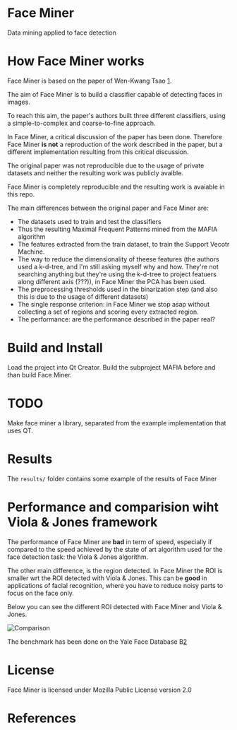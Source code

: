 Face Miner
==========
Data mining applied to face detection

# How Face Miner works

Face Miner is based on the paper of Wen-Kwang Tsao [1](#1).

The aim of Face Miner is to build a classifier capable of detecting faces in images.

To reach this aim, the paper's authors built three different classifiers, using a simple-to-complex and coarse-to-fine approach.

In Face Miner, a critical discussion of the paper has been done. Therefore Face Miner __is not__ a reproduction of the work described in the paper, but a different implementation resulting from this critical discussion.

The original paper was not reproducible due to the usage of private datasets and neither the resulting work was publicly avaible.

Face Miner is completely reproducible and the resulting work is avaiable in this repo.

The main differences between the original paper and Face Miner are:
- The datasets used to train and test the classifiers
- Thus the resulting Maximal Frequent Patterns mined from the MAFIA algorithm
- The features extracted from the train dataset, to train the Support Vecotr Machine.
- The way to reduce the dimensionality of theese features (the authors used a k-d-tree, and I'm still asking myself why and how. They're not searching anything but they're using the k-d-tree to project featuers along different axis (???)), in Face Miner the PCA has been used.
- The preprocessing thresholds used in the binarization step (and also this is due to the usage of different datasets)
- The single response criterion: in Face Miner we stop asap without collecting a set of regions and scoring every extracted region.
- The performance: are the performance described in the paper real?

# Build and Install
Load the project into Qt Creator. Build the subproject MAFIA before and than build Face Miner.

# TODO
Make face miner a library, separated from the example implementation that uses QT.

# Results
The `results/` folder contains some example of the results of Face Miner

# Performance and comparision wiht Viola & Jones framework
The performance of Face Miner are __bad__ in term of speed, especially if compared to the speed achieved by the state of art algorithm used for the face detection task: the Viola & Jones algorithm.

The other main difference, is the region detected. In Face Miner the ROI is smaller wrt the ROI detected with Viola & Jones. This can be __good__ in applications of facial recognition, where you have to reduce noisy parts to focus on the face only.

Below you can see the different ROI detected with Face Miner and Viola & Jones.

![Comparison](https://media.nerdz.eu/8ltnyr7GKCPI.png)

The benchmark has been done on the Yale Face Database B[2]

# License
Face Miner is licensed under Mozilla Public License version 2.0

# References
[1]: http://www.sciencedirect.com/science/article/pii/S0031320309003434 "A data mining approach to face detection"
[2]: http://vision.ucsd.edu/content/yale-face-database "P. Belhumeur, J. Hespanha, D. Kriegman, Eigenfaces vs. Fisherfaces: Recognition Using Class Specific Linear Projection, IEEE Transactions on Pattern Analysis and Machine Intelligence, July 1997, pp. 711-720."

